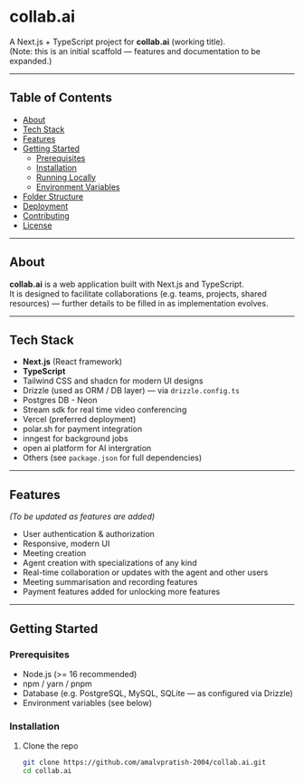 # collab.ai

A Next.js + TypeScript project for **collab.ai** (working title).  
(Note: this is an initial scaffold — features and documentation to be expanded.)

---

## Table of Contents

- [About](#about)  
- [Tech Stack](#tech-stack)  
- [Features](#features)  
- [Getting Started](#getting-started)  
  - [Prerequisites](#prerequisites)  
  - [Installation](#installation)  
  - [Running Locally](#running-locally)  
  - [Environment Variables](#environment-variables)  
- [Folder Structure](#folder-structure)  
- [Deployment](#deployment)  
- [Contributing](#contributing)  
- [License](#license)  

---

## About

**collab.ai** is a web application built with Next.js and TypeScript.  
It is designed to facilitate collaborations (e.g. teams, projects, shared resources) — further details to be filled in as implementation evolves.

---

## Tech Stack

- **Next.js** (React framework)  
- **TypeScript**  
- Tailwind CSS and shadcn for modern UI designs 
- Drizzle (used as ORM / DB layer) — via `drizzle.config.ts`
- Postgres DB - Neon
- Stream sdk for real time video conferencing
- Vercel (preferred deployment)
- polar.sh for payment integration
- inngest for background jobs
- open ai platform for AI intergration
- Others (see `package.json` for full dependencies)  

---

## Features

*(To be updated as features are added)*

- User authentication & authorization
- Responsive, modern UI 
- Meeting creation
- Agent creation with specializations of any kind
- Real-time collaboration or updates with the agent and other users
- Meeting summarisation and recording features  
- Payment features added for unlocking more features

---

## Getting Started

### Prerequisites

- Node.js (>= 16 recommended)  
- npm / yarn / pnpm  
- Database (e.g. PostgreSQL, MySQL, SQLite — as configured via Drizzle)  
- Environment variables (see below)  

### Installation

1. Clone the repo  
   ```bash
   git clone https://github.com/amalvpratish-2004/collab.ai.git
   cd collab.ai
